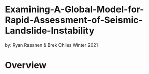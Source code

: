 # Examining-A-Global-Model-for-Rapid-Assessment-of-Seismic-Landslide-Instability
by: Ryan Rasanen & Brek Chiles
Winter 2021
# Overview
